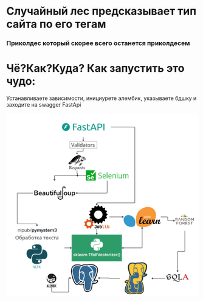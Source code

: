 # Случайный лес предсказывает тип сайта по его тегам
### Приколдес который скорее всего останется приколдесем

# Чё?Как?Куда? Как запустить это чудо:

Устанавливаете зависимости, инициурете алембик, указываете бдшку и заходите на swagger FastApi 







![alt text](https://github.com/Djok161/Predict-Type-Website/blob/master/Tech%20stack.jpg)
